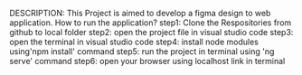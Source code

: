 DESCRIPTION:
This Project is aimed to develop a figma design to web application.
How to run the application?
step1:
Clone the Respositories from github to local folder
step2:
open the project file in visual studio code
step3:
open the terminal in visual studio code
step4:
install node modules using'npm install' command
step5:
run the project in terminal using 'ng serve' command
step6:
open your browser using localhost link in terminal
